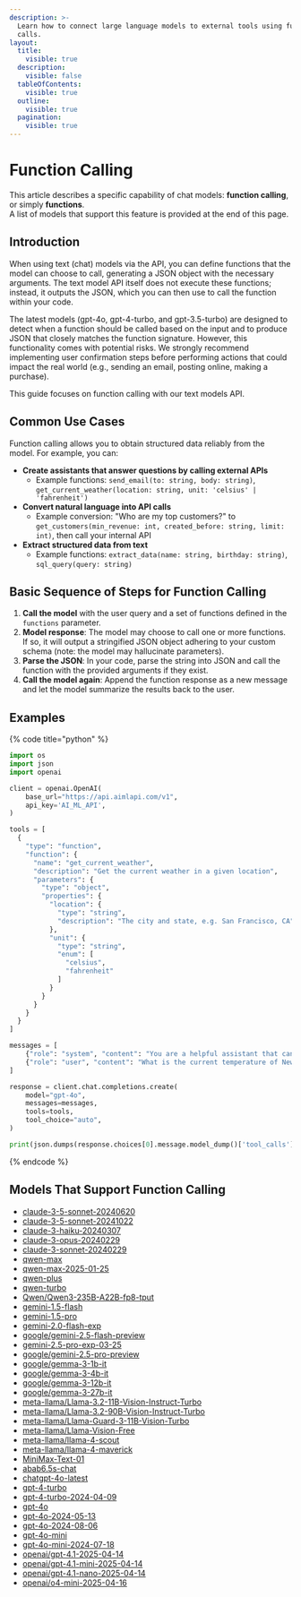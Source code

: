 ```yaml
---
description: >-
  Learn how to connect large language models to external tools using function
  calls.
layout:
  title:
    visible: true
  description:
    visible: false
  tableOfContents:
    visible: true
  outline:
    visible: true
  pagination:
    visible: true
---
```


# Function Calling

This article describes a specific capability of chat models: **function calling**, or simply **functions**. \
A list of models that support this feature is provided at the end of this page.

## Introduction

When using text (chat) models via the API, you can define functions that the model can choose to call, generating a JSON object with the necessary arguments. The text model API itself does not execute these functions; instead, it outputs the JSON, which you can then use to call the function within your code.

The latest models (gpt-4o, gpt-4-turbo, and gpt-3.5-turbo) are designed to detect when a function should be called based on the input and to produce JSON that closely matches the function signature. However, this functionality comes with potential risks. We strongly recommend implementing user confirmation steps before performing actions that could impact the real world (e.g., sending an email, posting online, making a purchase).

This guide focuses on function calling with our text models API.

## Common Use Cases

Function calling allows you to obtain structured data reliably from the model. For example, you can:

* **Create assistants that answer questions by calling external APIs**
  * Example functions: `send_email(to: string, body: string)`, `get_current_weather(location: string, unit: 'celsius' | 'fahrenheit')`
* **Convert natural language into API calls**
  * Example conversion: "Who are my top customers?" to `get_customers(min_revenue: int, created_before: string, limit: int)`, then call your internal API
* **Extract structured data from text**
  * Example functions: `extract_data(name: string, birthday: string)`, `sql_query(query: string)`

## Basic Sequence of Steps for Function Calling

1. **Call the model** with the user query and a set of functions defined in the `functions` parameter.
2. **Model response**: The model may choose to call one or more functions. If so, it will output a stringified JSON object adhering to your custom schema (note: the model may hallucinate parameters).
3. **Parse the JSON**: In your code, parse the string into JSON and call the function with the provided arguments if they exist.
4. **Call the model again**: Append the function response as a new message and let the model summarize the results back to the user.

## Examples

{% code title="python" %}
```python
import os
import json
import openai

client = openai.OpenAI(
    base_url="https://api.aimlapi.com/v1",
    api_key='AI_ML_API',
)

tools = [
  {
    "type": "function",
    "function": {
      "name": "get_current_weather",
      "description": "Get the current weather in a given location",
      "parameters": {
        "type": "object",
        "properties": {
          "location": {
            "type": "string",
            "description": "The city and state, e.g. San Francisco, CA"
          },
          "unit": {
            "type": "string",
            "enum": [
              "celsius",
              "fahrenheit"
            ]
          }
        }
      }
    }
  }
]

messages = [
    {"role": "system", "content": "You are a helpful assistant that can access external functions. The responses from these function calls will be appended to this dialogue. Please provide responses based on the information from these function calls."},
    {"role": "user", "content": "What is the current temperature of New York, San Francisco, and Chicago?"}
]

response = client.chat.completions.create(
    model="gpt-4o",
    messages=messages,
    tools=tools,
    tool_choice="auto",
)

print(json.dumps(response.choices[0].message.model_dump()['tool_calls'], indent=2))

```
{% endcode %}

## Models That Support Function Calling

* [claude-3-5-sonnet-20240620](../api-references/text-models-llm/Anthropic/claude-3.5-sonnet.md)
* [claude-3-5-sonnet-20241022](../api-references/text-models-llm/Anthropic/claude-3.5-sonnet.md)
* [claude-3-haiku-20240307](../api-references/text-models-llm/Anthropic/claude-3-haiku.md)
* [claude-3-opus-20240229](../api-references/text-models-llm/Anthropic/claude-3-opus.md)
* [claude-3-sonnet-20240229](../api-references/text-models-llm/Anthropic/claude-3-sonnet.md)
* [qwen-max](../api-references/text-models-llm/Alibaba-Cloud/qwen-max.md)
* [qwen-max-2025-01-25](../api-references/text-models-llm/Alibaba-Cloud/qwen-max.md)
* [qwen-plus](../api-references/text-models-llm/Alibaba-Cloud/qwen-plus.md)
* [qwen-turbo](../api-references/text-models-llm/Alibaba-Cloud/qwen-turbo.md)
* [Qwen/Qwen3-235B-A22B-fp8-tput](../api-references/text-models-llm/alibaba-cloud/qwen3-235b-a22b.md)
* [gemini-1.5-flash](../api-references/text-models-llm/Google/gemini-1.5-flash.md)
* [gemini-1.5-pro](../api-references/text-models-llm/Google/gemini-1.5-pro.md)
* [gemini-2.0-flash-exp](../api-references/text-models-llm/Google/gemini-2.0-flash-exp.md)
* [google/gemini-2.5-flash-preview](../api-references/text-models-llm/google/gemini-2.5-flash-preview.md)
* [gemini-2.5-pro-exp-03-25](../api-references/text-models-llm/google/gemini-2.5-pro-exp.md)
* [google/gemini-2.5-pro-preview](../api-references/text-models-llm/google/gemini-2.5-pro-preview.md)
* [google/gemma-3-1b-it](../api-references/text-models-llm/google/gemma-3.md)
* [google/gemma-3-4b-it](../api-references/text-models-llm/google/gemma-3.md)
* [google/gemma-3-12b-it](../api-references/text-models-llm/google/gemma-3.md)
* [google/gemma-3-27b-it](../api-references/text-models-llm/google/gemma-3.md)
* [meta-llama/Llama-3.2-11B-Vision-Instruct-Turbo](../api-references/text-models-llm/Meta/Llama-3.2-11B-Vision-Instruct-Turbo.md)
* [meta-llama/Llama-3.2-90B-Vision-Instruct-Turbo](../api-references/text-models-llm/Meta/Llama-3.2-90B-Vision-Instruct-Turbo.md)
* [meta-llama/Llama-Guard-3-11B-Vision-Turbo](../api-references/moderation-safety-models/Meta/Llama-Guard-3-11B-Vision-Turbo.md)
* [meta-llama/Llama-Vision-Free](../api-references/text-models-llm/Meta/Llama-Vision-Free.md)
* [meta-llama/llama-4-scout](../api-references/text-models-llm/meta/llama-4-maverick.md)
* [meta-llama/llama-4-maverick](../api-references/text-models-llm/meta/llama-4-maverick.md)
* [MiniMax-Text-01](../api-references/text-models-llm/MiniMax/text-01.md)
* [abab6.5s-chat](../api-references/text-models-llm/MiniMax/abab6.5s-chat.md)
* [chatgpt-4o-latest](../api-references/text-models-llm/OpenAI/gpt-4o.md)
* [gpt-4-turbo](../api-references/text-models-llm/OpenAI/gpt-4-turbo.md)
* [gpt-4-turbo-2024-04-09](../api-references/text-models-llm/OpenAI/gpt-4-turbo.md)
* [gpt-4o](../api-references/text-models-llm/OpenAI/gpt-4o.md)
* [gpt-4o-2024-05-13](../api-references/text-models-llm/OpenAI/gpt-4o.md)
* [gpt-4o-2024-08-06](../api-references/text-models-llm/OpenAI/gpt-4o.md)
* [gpt-4o-mini](../api-references/text-models-llm/OpenAI/gpt-4o-mini.md)
* [gpt-4o-mini-2024-07-18](../api-references/text-models-llm/OpenAI/gpt-4o-mini.md)
* [openai/gpt-4.1-2025-04-14](../api-references/text-models-llm/openai/gpt-4.1.md)
* [openai/gpt-4.1-mini-2025-04-14](../api-references/text-models-llm/openai/gpt-4.1-mini.md)
* [openai/gpt-4.1-nano-2025-04-14](../api-references/text-models-llm/openai/gpt-4.1-nano.md)
* [openai/o4-mini-2025-04-16](../api-references/text-models-llm/openai/o4-mini.md)
